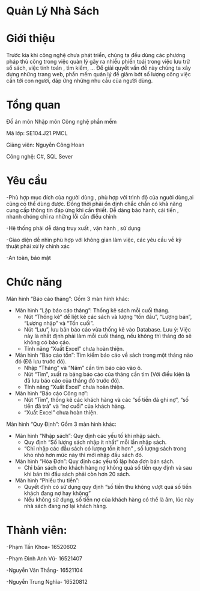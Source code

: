 # Quản Lý Nhà Sách
# Giới thiệu
Trước kia khi công nghệ chưa phát triển, chúng ta đều dùng các phương pháp thủ công trong việc quản lý gây ra nhiều phiền toái trong việc lưu trữ sổ sách, việc tính toán , tìm kiếm, ... Để giải quyết vấn đề này chúng ta xây dựng những trang web, phần mềm quản lý để giảm bớt số lượng công việc cần tới con người, đáp ứng những nhu cầu của người dùng.

# Tổng quan
Đồ án môn Nhập môn Công nghệ phần mềm

Mã lớp: SE104.J21.PMCL

Giảng viên: Nguyễn Công Hoan

Công nghệ: C#, SQL Sever
# Yêu cầu
-Phù hợp mục đích của người dùng , phù hợp với trình độ của người dùng,ai cũng có thể dùng được. Đồng thời phải ổn định chắc chắn có khả năng cung cấp thông tin đáp ứng khi cần thiết. Dễ dàng bảo hành, cải tiến , nhanh chóng chỉ ra những lỗi cần điều chỉnh

-Hệ thống phải dễ dàng truy xuất , vận hành , sử dụng

-Giao diện dễ nhìn phù hợp với không gian làm việc, các yêu cầu về kỹ thuật phải xử lý chính xác

-An toàn, bảo mật

# Chức năng
Màn hình “Báo cáo tháng”: Gồm 3 màn hình khác:
  * Màn hình “Lập báo cáo tháng”: Thống kê sách mỗi cuối tháng.
    - Nút “Thống kê” để liệt kê các sách và lượng “tồn đầu”, “Lượng bán”, “Lượng nhập” và “Tồn cuối”.
    - Nút “Lưu”, lưu bản báo cáo vừa thống kê vào Database. Lưu ý: Việc này là nhất định phải làm mỗi cuối tháng, nếu không thì tháng đó       sẽ không có báo cáo.
    - Tính năng “Xuất Excel” chưa hoàn thiện.
  * Màn hình “Báo cáo tồn”: Tìm kiếm báo cáo về sách trong một tháng nào đó (Đã lưu trước đó).
    - Nhập “Tháng” và “Năm” cần tìm báo cáo vào ô.
    - Nút “Tìm”, xuất ra bảng báo cáo của tháng cần tìm (Với điều kiện là đã lưu báo cáo của tháng đó trước đó).
    - Tính năng “Xuất Excel” chưa hoàn thiện.
  * Màn hình “Báo cáo Công nợ”: 
    - Nút “Tìm”, thống kê các khách hàng và các “số tiền đã ghi nợ”, “số tiền đã trả” và “nợ cuối” của khách hàng.
    - “Xuất Excel” chưa hoàn thiện.

Màn hình “Quy Định”: Gồm 3 màn hình khác:
  * Màn hình “Nhập sách”: Quy định các yếu tố khi nhập sách.
    - Quy định “Số lượng sách nhập ít nhất” mỗi lần nhập sách.
    - “Chỉ nhập các đầu sách có lượng tồn ít hơn” , số lượng sách trong kho nhỏ hơn mức này thì mới nhập đầu sách đó.
  * Màn hình “Hóa Đơn”: Quy định các yếu tố lập hóa đơn bán sách.
    - Chỉ bán sách cho khách hàng nợ không quá số tiền quy định và sau khi bán thì đầu sách phải còn hơn 20 sách.
  * Màn hình “Phiếu thu tiền”: 
    - Quyết định có sử dụng quy định “số tiền thu không vượt quá số tiền khách đang nợ hay không”
    - Nếu không sử dụng, số tiền nợ của khách hàng có thể là âm, lúc này nhà sách đang nợ lại khách hàng.

# Thành viên:
-Phạm Tấn Khoa- 16520602

-Phạm Đình Anh Vũ- 16521407

-Nguyễn Văn Thắng- 16521104

-Nguyễn Trung Nghĩa- 16520812
